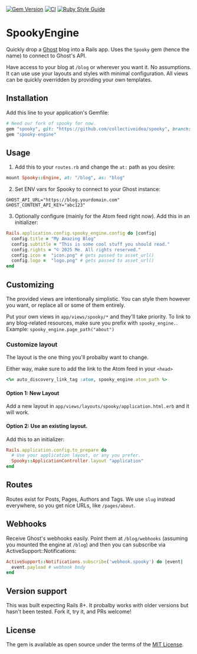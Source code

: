 [![Gem Version](https://img.shields.io/gem/v/spooky-engine.svg)](https://rubygems.org/gems/spooky-engine)
[![CI](https://github.com/collectiveidea/spooky-engine/actions/workflows/ci.yml/badge.svg)](https://github.com/collectiveidea/spooky-engine/actions/workflows/ci.yml)
[![Ruby Style Guide](https://img.shields.io/badge/code_style-standard-brightgreen.svg)](https://github.com/testdouble/standard)


# SpookyEngine
Quickly drop a [Ghost](https://ghost.org) blog into a Rails app. Uses the `Spooky` gem (hence the name) to connect to Ghost's API. 

Have access to your blog at `/blog` or wherever you want it. No assumptions. It can use use your layouts and styles with minimal configuration. All views can be quickly overridden by providing your own templates. 

## Installation
Add this line to your application's Gemfile:

```ruby
# Need our fork of spooky for now. 
gem "spooky", git: "https://github.com/collectiveidea/spooky", branch: "active_model" 
gem "spooky-engine"
```

## Usage

1. Add this to your `routes.rb` and change the `at:` path as you desire: 

```ruby
mount Spooky::Engine, at: "/blog", as: "blog"
```

2. Set ENV vars for Spooky to connect to your Ghost instance: 
```
GHOST_API_URL="https://blog.yourdomain.com"
GHOST_CONTENT_API_KEY="abc123"
```

3. Optionally configure (mainly for the Atom feed right now). Add this in an initializer: 

```ruby
Rails.application.config.spooky_engine.config do |config|
  config.title = "My Amazing Blog"
  config.subtitle = "This is some cool stuff you should read."
  config.rights = "© 2025 Me. All rights reserved."
  config.icon =  "icon.png" # gets passed to asset_url()
  config.logo =  "logo.png" # gets passed to asset_url()
end
```

## Customizing

The provided views are intentionally simplistic. You can style them however you want, or replace all or some of them entirely. 

Put your own views in `app/views/spooky/*` and they'll take priority. To link to any blog-related resources, make sure you prefix with `spooky_engine.`. Example: `spooky_engine.page_path("about")`

### Customize layout

The layout is the one thing you'll probalby want to change. 

Either way, make sure to add the link to the Atom feed in your `<head>`

```ruby
<%= auto_discovery_link_tag :atom, spooky_engine.atom_path %>
```

#### Option 1: New Layout

Add a new layout in `app/views/layouts/spooky/application.html.erb` and it will work. 

#### Option 2: Use an existing layout. 

Add this to an initializer: 

```ruby
Rails.application.config.to_prepare do
  # Use your application layout, or any you prefer.
  Spooky::ApplicationController.layout "application"
end
```

## Routes

Routes exist for Posts, Pages, Authors and Tags. We use `slug` instead everywhere, so you get nice URLs, like `/pages/about`.

## Webhooks

Receive Ghost's webhooks easily. Point them at `/blog/webhooks` (assuming you mounted the engine at `/blog`) and then you can subscribe via ActiveSupport::Notifications: 

```ruby
ActiveSupport::Notifications.subscribe('webhook.spooky') do |event|
  event.payload # webhook body
end
```

## Version support
This was built expecting Rails 8+. It probalby works with older versions but hasn't been tested. Fork it, try it, and PRs welcome!

## License
The gem is available as open source under the terms of the [MIT License](https://opensource.org/licenses/MIT).
